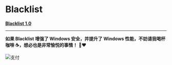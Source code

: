 # Blacklist

[**Blacklist 1.0**](https://github.com/szzhiyang/PerfectWindows/raw/master/Blacklist/Blacklist.exe)

---

**如果 Blacklist 增强了 Windows 安全，并提升了 Windows 性能，不妨请我喝杯咖啡 :coffee:，想必也是非常愉悦的事情！** :pray::heart:

![支付](https://github.com/szzhiyang/Pics/raw/master/PerfectWindows/Pay.jpg)
